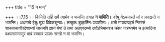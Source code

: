 +++
title = "15 न माम्"

+++
।।7.15।। किमिति तर्हि सर्वे त्वामेव न भजन्ति तत्राह **न मामिति।** नरेषु
येऽधमास्ते मां न प्रपद्यन्ते न भजन्ति। अधमत्वे हेतुः मूढा विवेकशून्याः।
तत्कुतः दुष्कृर्तिनः पापशीलाः। अतो माययापहृतं निरस्तं
शास्त्राचार्योपदेशाभ्यां जातमपि ज्ञानं येषां ते तथा अतएवदम्भो
दर्पोऽभिमानश्च क्रोधः पारुष्यमेव च इत्यादिना वक्ष्यमाणमासुरं भावं
स्वभावं प्राप्ताः सन्तो न मां भजन्ति।
